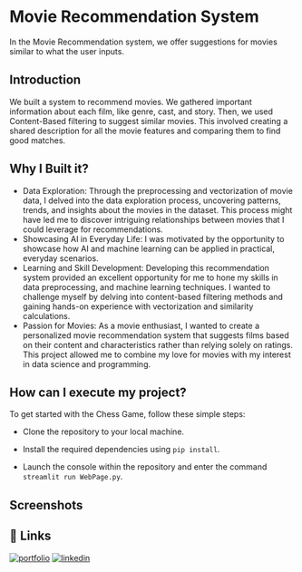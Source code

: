 
# Movie Recommendation System


In the Movie Recommendation system, we offer suggestions for movies similar to what the user inputs.
## Introduction

We built a system to recommend movies. We gathered important information about each film, like genre, cast, and story. Then, we used Content-Based filtering to suggest similar movies. This involved creating a shared description for all the movie features and comparing them to find good matches.
## Why I Built it?
- Data Exploration: Through the preprocessing and vectorization of movie data, I delved into the data exploration process, uncovering patterns, trends, and insights about the movies in the dataset. This process might have led me to discover intriguing relationships between movies that I could leverage for recommendations.
- Showcasing AI in Everyday Life: I was motivated by the opportunity to showcase how AI and machine learning can be applied in practical, everyday scenarios.
- Learning and Skill Development: Developing this recommendation system provided an excellent opportunity for me to hone my skills in data preprocessing, and machine learning techniques. I wanted to challenge myself by delving into content-based filtering methods and gaining hands-on experience with vectorization and similarity calculations.
- Passion for Movies: As a movie enthusiast, I wanted to create a personalized movie recommendation system that suggests films based on their content and characteristics rather than relying solely on ratings. This project allowed me to combine my love for movies with my interest in data science and programming.


## How can I execute my project?

To get started with the Chess Game, follow these simple steps:

- Clone the repository to your local machine.

- Install the required dependencies using `pip install`.

- Launch the console within the repository and enter the command `streamlit run WebPage.py`.
    
## Screenshots




## 🔗 Links
[![portfolio](https://img.shields.io/badge/my_portfolio-000?style=for-the-badge&logo=ko-fi&logoColor=white)](https://github.com/ankursinghbisht?tab=repositories)
[![linkedin](https://img.shields.io/badge/linkedin-0A66C2?style=for-the-badge&logo=linkedin&logoColor=white)](https://www.linkedin.com/in/ankursinghbisht/)

